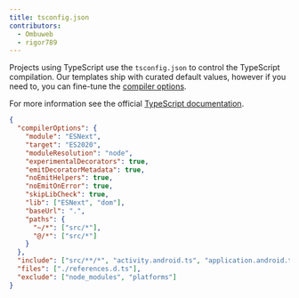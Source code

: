 ```yaml
---
title: tsconfig.json
contributors:
  - Ombuweb
  - rigor789
---
```


Projects using TypeScript use the `tsconfig.json` to control the TypeScript compilation. Our templates ship with curated default values, however if you need to, you can fine-tune the [compiler options](https://www.typescriptlang.org/docs/handbook/compiler-options.html).

For more information see the official [TypeScript documentation](https://www.typescriptlang.org/docs/handbook/tsconfig-json.html).

```json
{
  "compilerOptions": {
    "module": "ESNext",
    "target": "ES2020",
    "moduleResolution": "node",
    "experimentalDecorators": true,
    "emitDecoratorMetadata": true,
    "noEmitHelpers": true,
    "noEmitOnError": true,
    "skipLibCheck": true,
    "lib": ["ESNext", "dom"],
    "baseUrl": ".",
    "paths": {
      "~/*": ["src/*"],
      "@/*": ["src/*"]
    }
  },
  "include": ["src/**/*", "activity.android.ts", "application.android.ts"],
  "files": ["./references.d.ts"],
  "exclude": ["node_modules", "platforms"]
}
```
